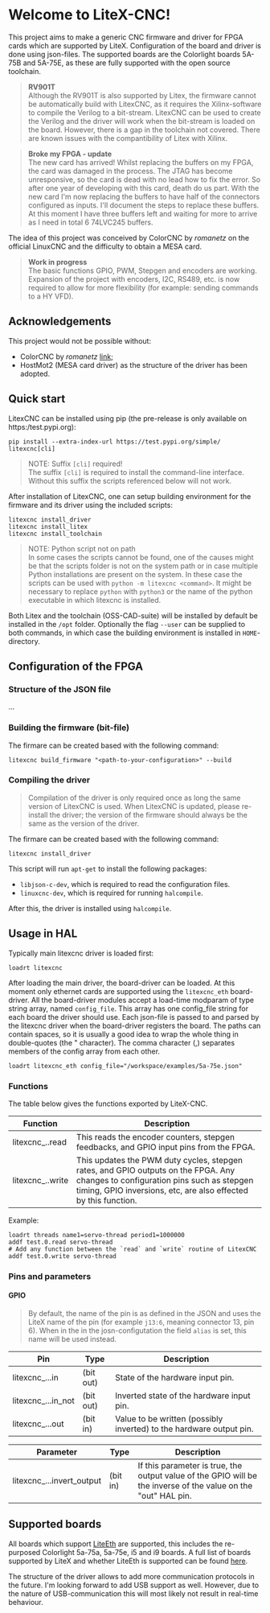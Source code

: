 # Welcome to LiteX-CNC!

This project aims to make a generic CNC firmware and driver for FPGA cards which are supported by LiteX. Configuration of the board and driver is done using json-files. The supported boards are the Colorlight boards 5A-75B and 5A-75E, as these are fully supported with the open source toolchain.

> **RV901T** <br>
> Although the RV901T is also supported by Litex, the firmware cannot be automatically build with LitexCNC, as it requires the Xilinx-software to compile the Verilog to a bit-stream. LitexCNC can be used to create the Verilog and the driver will work when the bit-stream is loaded on the board. However, there is a gap in the toolchain not covered. There are known issues with the compantibility of Litex with Xilinx.

> **Broke my FPGA - update** <br>
> The new card has arrived!
> Whilst replacing the buffers on my FPGA, the card was damaged in the process. The JTAG has become unresponsive, so the card is dead with no lead how to fix the error. So after one year of developing with this card, death do us part. With the new card I'm now replacing the buffers to have half of the connectors configured as inputs. I'll document the steps to replace these buffers. At this moment I have three buffers left and waiting for more to arrive as I need in total 6 74LVC245 buffers.

The idea of this project was conceived by ColorCNC by *romanetz* on the official LinuxCNC and the difficulty to obtain a MESA card.

> **Work in progress** <br>
> The basic functions GPIO, PWM, Stepgen and encoders are working. Expansion of the project with encoders, I2C, RS489, etc. is now required to allow for more flexibility (for example: sending commands to a HY VFD).

## Acknowledgements
This project would not be possible without:
- ColorCNC by *romanetz* [link](https://forum.linuxcnc.org/27-driver-boards/44422-colorcnc?start=0);
- HostMot2 (MESA card driver) as the structure of the driver has been adopted.

## Quick start
LitexCNC can be installed using pip (the pre-release is only available on https:/test.pypi.org):
```shell
pip install --extra-index-url https://test.pypi.org/simple/ litexcnc[cli]
```

> NOTE: Suffix `[cli]` required! <br>
> The suffix `[cli]` is required to install the command-line interface. Without this suffix the scripts referenced below will not work.

After installation of LitexCNC, one can setup building environment for the firmware and its driver using the included scripts:
```shell
litexcnc install_driver
litexcnc install_litex
litexcnc install_toolchain
```

> NOTE: Python script not on path <br>
> In some cases the scripts cannot be found, one of the causes might be that the scripts folder is not on the system path or in case multiple Python installations are present on the system. In these case the scripts can be used with `python -m litexcnc <command>`. It might be necessary to replace `python` with `python3` or the name of the python executable in which litexcnc is installed.

Both Litex and the toolchain (OSS-CAD-suite) will be installed by default be installed in the `/opt` folder. Optionally the flag `--user` can be supplied to both commands, in which case the building environment is installed in `HOME`-directory.

## Configuration of the FPGA

### Structure of the JSON file
...

### Building the firmware (bit-file)
The firmare can be created based with the following command:
```shell
litexcnc build_firmware "<path-to-your-configuration>" --build 
```

### Compiling the driver

> Compilation of the driver is only required once as long the same version of LitexCNC is used. When LitexCNC is updated, please re-install the driver; the version of the firmware should always be the same as the version of the driver. 

The firmare can be created based with the following command:
```shell
litexcnc install_driver
```

This script will run `apt-get` to install the following packages:
- `libjson-c-dev`, which is required to read the configuration files. 
- `linuxcnc-dev`, which is required for running `halcompile`.

After this, the driver is installed using `halcompile`.

## Usage in HAL
Typically main litexcnc driver is loaded first:
```
loadrt litexcnc
```

After loading the main driver, the board-driver can be loaded. At this moment only ethernet cards are supported using the `litexcnc_eth` board-driver. All the board-driver modules accept a load-time modparam of type string array, named `config_file`. This array has one config_file string for each board the driver should use. Each json-file is passed to and parsed by the litexcnc driver when the board-driver registers the board. The paths can contain spaces, so it is usually a good idea to wrap the whole thing in double-quotes (the " character). The comma character (,) separates members of the config array from each other.
```
loadrt litexcnc_eth config_file="/workspace/examples/5a-75e.json"
```

### Functions

The table below gives the functions exported by LiteX-CNC. 

| Function        | Description |
|-----------------|-------------|
| litexcnc_<BoardName>.<BoardNum>.read | This reads the encoder counters, stepgen feedbacks, and GPIO input pins from the FPGA. |
| litexcnc_<BoardName>.<BoardNum>.write     | This updates the PWM duty cycles, stepgen rates, and GPIO outputs on the FPGA. Any changes to configuration pins such as stepgen timing, GPIO inversions, etc, are also effected by this function. |

Example:
```
loadrt threads name1=servo-thread period1=1000000
addf test.0.read servo-thread
# Add any function between the `read` and `write` routine of LitexCNC
addf test.0.write servo-thread
```

### Pins and parameters

#### GPIO

> By default, the name of the pin is as defined in the JSON and uses the LiteX name of the pin (for example `j13:6`, meaning connector 13, pin 6). When in the in the josn-configutation the field `alias` is set, this name will be used instead.

| Pin        | Type | Description |
|------------|------|-------------|
|litexcnc_<BoardName>.<BoardNum>.<PinName>.in | (bit out) | State of the hardware input pin.
|litexcnc_<BoardName>.<BoardNum>.<PinName>.in_not | (bit out) | Inverted state of the hardware input pin.
|litexcnc_<BoardName>.<BoardNum>.<PinName>.out | (bit in) | Value to be written (possibly inverted) to the hardware output pin.

| Parameter  | Type | Description |
|------------|------|-------------|
|litexcnc_<BoardName>.<BoardNum>.<PinName>.invert_output | (bit in) | If this parameter is true, the output value of the GPIO will be the inverse of the value on the "out" HAL pin.

## Supported boards
All boards which support [LiteEth](https://github.com/enjoy-digital/liteeth) are supported, this includes the re-purposed Colorlight 5a-75a, 5a-75e, i5 and i9 boards. A full list of boards supported by LiteX and whether LiteEth is supported can be found [here](https://github.com/litex-hub/litex-boards).

The structure of the driver allows to add more communication protocols in the future. I'm looking forward to add USB support as well. However, due to the nature of USB-communication this will most likely not result in real-time behaviour.

